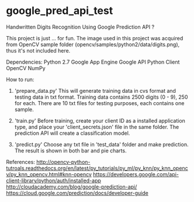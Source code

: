 # google_pred_api_test
Handwritten Digits Recognition Using Google Prediction API ?

This project is just ... for fun. 
The image used in this project was acquired from OpenCV sample folder (opencv/samples/python2/data/digits.png), thus it's not included here.


Dependencies:
Python 2.7
Google App Engine
Google API Python Client
OpenCV
NumPy

How to run:
1. 'prepare_data.py'
	This will generate training data in cvs format and testing data in txt format. 
	Training data contains 2500 digits (0 - 9), 250 for each. 
	There are 10 txt files for testing purposes, each contains one sample.

2. 'train.py'
	Before training, create your client ID as a installed application type, and place your 
	'client_secrets.json' file in the same folder.
	The prediction API will create a classification model. 

3. 'predict.py'
	Choose any txt file in 'test_data' folder and make prediction. The result is shown in both bar and pie charts.
	
References:
http://opencv-python-tutroals.readthedocs.org/en/latest/py_tutorials/py_ml/py_knn/py_knn_opencv/py_knn_opencv.html#knn-opencv
https://developers.google.com/api-client-library/python/auth/installed-app
http://cloudacademy.com/blog/google-prediction-api/
https://cloud.google.com/prediction/docs/developer-guide
